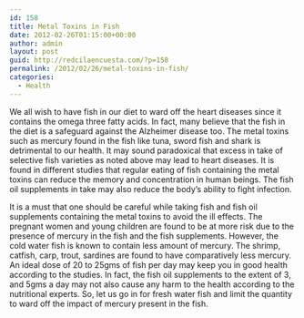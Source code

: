 ```yaml
---
id: 158
title: Metal Toxins in Fish
date: 2012-02-26T01:15:00+00:00
author: admin
layout: post
guid: http://redcilaencuesta.com/?p=158
permalink: /2012/02/26/metal-toxins-in-fish/
categories:
  - Health
---
```

We all wish to have fish in our diet to ward off the heart diseases since it contains the omega three fatty acids. In fact, many believe that the fish in the diet is a safeguard against the Alzheimer disease too. The metal toxins such as mercury found in the fish like tuna, sword fish and shark is detrimental to our health. It may sound paradoxical that excess in take of selective fish varieties as noted above may lead to heart diseases. It is found in different studies that regular eating of fish containing the metal toxins can reduce the memory and concentration in human beings. The fish oil supplements in take may also reduce the body&#8217;s ability to fight infection.

It is a must that one should be careful while taking fish and fish oil supplements containing the metal toxins to avoid the ill effects. The pregnant women and young children are found to be at more risk due to the presence of mercury in the fish and the fish supplements. However, the cold water fish is known to contain less amount of mercury. The shrimp, catfish, carp, trout, sardines are found to have comparatively less mercury. An ideal dose of 20 to 25gms of fish per day may keep you in good health according to the studies. In fact, the fish oil supplements to the extent of 3, and 5gms a day may not also cause any harm to the health according to the nutritional experts. So, let us go in for fresh water fish and limit the quantity to ward off the impact of mercury present in the fish.
